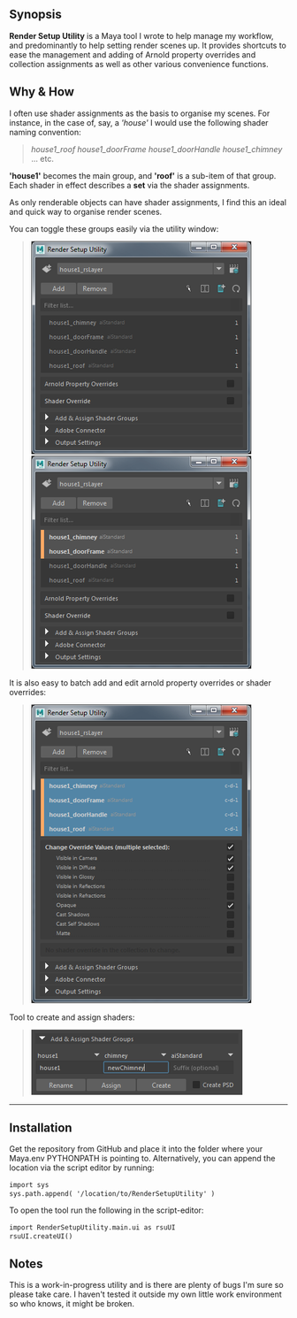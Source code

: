 ## Synopsis

**Render Setup Utility** is a Maya tool I wrote to help manage my workflow, and predominantly to help setting render scenes up. It provides shortcuts to ease the management and adding of Arnold property overrides and collection assignments as well as other various convenience functions.

## Why & How

I often use shader assignments as the basis to organise my scenes.
For instance, in the case of, say, a _'house'_ I would use the following shader naming convention:

> _house1_roof_
> _house1_doorFrame_
> _house1_doorHandle_
> _house1_chimney_
> ... etc.

**'house1'** becomes the main group, and **'roof'** is a sub-item of that group. Each shader in effect describes a **set** via the shader assignments.

As only renderable objects can have shader assignments, I find this an ideal and quick way to organise render scenes.

You can toggle these groups easily via the utility window:

>![Screenshot](/images/renderSetupUtility_overview1.png?raw=true "Shader Groups")
>![Screenshot](/images/renderSetupUtility_overview2.png?raw=true "Shader Groups Added")

It is also easy to batch add and edit arnold property overrides or shader overrides:
>![Screenshot](/images/renderSetupUtility_overview3.png?raw=true "Arnold Propery Overrides")

Tool to create and assign shaders:
> ![Screenshot](/images/renderSetupUtility_overview4.png?raw=true "Create Shader Group")

----------
## Installation

Get the repository from GitHub and place it into the folder where your Maya.env PYTHONPATH is pointing to. Alternatively, you can append the location via the script editor by running:

```
import sys
sys.path.append( '/location/to/RenderSetupUtility' )
```

To open the tool run the following in the script-editor:

```
import RenderSetupUtility.main.ui as rsuUI
rsuUI.createUI()
```

## Notes

This is a work-in-progress utility and is there are plenty of bugs I'm sure so please take care. I haven't tested it outside my own little work environment so who knows, it might be broken.
